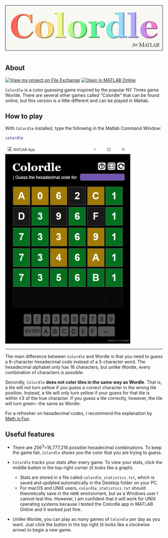 <img alt="Colordle banner" width="800" src="banner.png">

## About

[![View my project on File Exchange](https://www.mathworks.com/matlabcentral/images/matlab-file-exchange.svg)](https://www.mathworks.com/matlabcentral/fileexchange/180680) 
[![Open in MATLAB Online](https://www.mathworks.com/images/responsive/global/open-in-matlab-online.svg)](https://matlab.mathworks.com/open/fileexchange/v1?id=180680)



`Colordle` is a color guessing game inspired by the popular NY Times game Worlde. There are several other games called "Colordle" that can be found online, but this version is a little different and can be played in Matlab.

## How to play
With `Colordle` installed, type the following in the Matlab Command Window:

```matlab
colordle
```

<img alt="Colordle example" width="400" src="example.png">

---

The main difference between `Colordle` and Wordle is that you need to guess a 6-character hexadecimal code instead of a 5-character word. The hexadecimal alphabet only has 16 characters, but unlike Wordle, every combination of characters is possible.

Secondly, `Colordle` **does not color tiles in the same way as Wordle**. That is, a tile will not turn yellow if you guess a correct character in the wrong tile position. Instead, a tile will only turn yellow if your guess for that tile is within ±3 of the true character. If you guess a tile correctly, however, the tile will turn green--the same as Wordle.

For a refresher on hexadecimal codes, I recommend the explanation by [Math is Fun](https://www.mathsisfun.com/hexadecimal-decimal-colors.html).


## Useful features
* There are 256<sup>3</sup>=16,777,216 possible hexadecimal combinations. To keep the game fair, `Colordle` shows you the color that you are trying to guess.
* `Colordle` tracks your stats after every game. To view your stats, click the middle button in the top-right corner (it looks like a graph). 
   * Stats are stored in a file called `colordle_statistics.txt`, which is saved and updated automatically in the Desktop folder on your PC. 
   * For macOS and UNIX users, `colordle_statistics.txt` should theoretically save in the `HOME` environment, but as a Windows user I cannot test this. However, I am confident that it will work for UNIX operating systems because I tested the Colordle app in MATLAB Online and it worked just fine.

* Unlike Worlde, you can play as many games of `Colordle` per day as you want. Just click the button in the top right (it looks like a clockwise arrow) to begin a new game.
